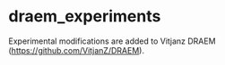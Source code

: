 # draem_experiments
Experimental modifications are added to Vitjanz DRAEM (https://github.com/VitjanZ/DRAEM).
